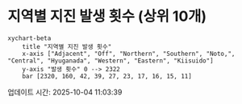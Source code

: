 # 지역별 지진 발생 횟수 (상위 10개)

```mermaid
xychart-beta
    title "지역별 지진 발생 횟수"
    x-axis ["Adjacent", "Off", "Northern", "Southern", "Noto,", "Central", "Hyuganada", "Western", "Eastern", "Kiisuido"]
    y-axis "발생 횟수" 0 --> 2322
    bar [2320, 160, 42, 39, 27, 23, 17, 16, 15, 11]
```

업데이트 시간: 2025-10-04 11:03:39
